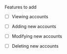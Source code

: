 Features to add
- [ ] Viewing accounts
- [ ] Adding new accounts
- [ ] Modifying new accounts
- [ ] Deleting new accounts

